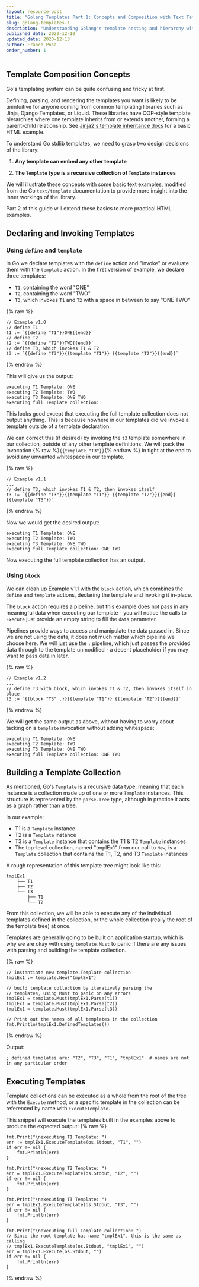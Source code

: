 ```yaml
---
layout: resource-post
title: "Golang Templates Part 1: Concepts and Composition with Text Templates"
slug: golang-templates-1
description: "Understanding Golang's template nesting and hierarchy with basic text templates"
published_date: 2020-12-10
updated_date: 2020-12-13
author: Franco Posa
order_number: 1
---
```


## Template Composition Concepts

Go's templating system can be quite confusing and tricky at first.

Defining, parsing, and rendering the templates you want is likely to be unintuitive for anyone coming from common templating libraries such as Jinja, Django Templates, or Liquid. These libraries have OOP-style template hierarchies where one template inherits from or extends another, forming a parent-child relationship. See [Jinja2's template inheritance docs](https://jinja.palletsprojects.com/en/2.11.x/templates/#template-inheritance) for a basic HTML example.

To understand Go stdlib templates, we need to grasp two design decisions of the library:

1. **Any template can embed any other template**

2. **The `Template` type is a recursive collection of `Template` instances**


We will illustrate these concepts with some basic text examples, modified from the Go `text/template` documentation to provide more insight into the inner workings of the library.

Part 2 of this guide will extend these basics to more practical HTML examples.

## Declaring and Invoking Templates

### Using `define` and `template`

In Go we declare templates with the `define` action and "invoke" or evaluate them with the `template` action. In the first version of example, we declare three templates:
* `T1`, containing the word "ONE"
* `T2`, containing the word "TWO"
* `T3`, which invokes `T1` and `T2` with a space in between to say "ONE TWO"

{% raw %}
```golang
// Example v1.0
// define T1
t1 := `{{define "T1"}}ONE{{end}}`
// define T2
t2 := `{{define "T2"}}TWO{{end}}`
// define T3, which invokes T1 & T2
t3 := `{{define "T3"}}{{template "T1"}} {{template "T2"}}{{end}}`
```
{% endraw %}

This will give us the output:
```shell
executing T1 Template: ONE
executing T2 Template: TWO
executing T3 Template: ONE TWO
executing full Template collection: 
```

This looks good except that executing the full template collection does not output anything. This is because nowhere in our templates did we invoke a template outside of a template declaration.

We can correct this (if desired) by invoking the `t3` template somewhere in our collection, outside of any other template definitions. We will pack the invocation {% raw %}`{{template "T3"}}`{% endraw %} in tight at the end to avoid any unwanted whitespace in our template.

{% raw %}
```golang
// Example v1.1
...
// define T3, which invokes T1 & T2, then invokes itself
t3 := `{{define "T3"}}{{template "T1"}} {{template "T2"}}{{end}}{{template "T3"}}`
```
{% endraw %}

Now we would get the desired output:
```shell
executing T1 Template: ONE
executing T2 Template: TWO
executing T3 Template: ONE TWO
executing full Template collection: ONE TWO
```

Now executing the full template collection has an output.

### Using `block`

We can clean up Example v1.1 with the `block` action, which combines the `define` and `template` actions, declaring the template and invoking it in-place.

The `block` action requires a pipeline, but this example does not pass in any meaningful data when executing our template - you will notice the calls to `Execute` just provide an empty string to fill the `data` parameter.

Pipelines provide ways to access and manipulate the data passed in. Since we are not using the data, it does not much matter which pipeline we choose here. We will just use the `.` pipeline, which just passes the provided data through to the template unmodified - a decent placeholder if you may want to pass data in later.

{% raw %}
```golang
// Example v1.2
...
// define T3 with block, which invokes T1 & T2, then invokes itself in place
t3 := `{{block "T3" .}}{{template "T1"}} {{template "T2"}}{{end}}`
```
{% endraw %}

We will get the same output as above, without having to worry about tacking on a `template` invocation without adding whitespace:

```shell
executing T1 Template: ONE
executing T2 Template: TWO
executing T3 Template: ONE TWO
executing full Template collection: ONE TWO
```

## Building a Template Collection

As mentioned, Go's `Template` is a recursive data type, meaning that each instance is a collection made up of one or more `Template` instances. This structure is represented by the `parse.Tree` type, although in practice it acts as a graph rather than a tree.

In our example:
* T1 is a `Template` instance
* T2 is a `Template` instance
* T3 is a `Template` instance that contains the T1 & T2 `Template` instances
* The top-level collection, named "tmplEx1" from our call to `New`, is a `Template` collection that contains the T1, T2, and T3 `Template` instances

A rough representation of this template tree might look like this:

```
tmplEx1
    ├── T1
    ├── T2
    └── T3
        ├── T1
        └── T2
```

From this collection, we will be able to execute any of the individual templates defined in the collection, or the whole collection (really the root of the template tree) at once.

Templates are generally going to be built on application startup, which is why we are okay with using `template.Must` to panic if there are any issues with parsing and building the template collection.

{% raw %}
```golang
// instantiate new template.Template collection
tmplEx1 := template.New("tmplEx1")

// build template collection by iteratively parsing the
// templates, using Must to panic on any errors
tmplEx1 = template.Must(tmplEx1.Parse(t1))
tmplEx1 = template.Must(tmplEx1.Parse(t2))
tmplEx1 = template.Must(tmplEx1.Parse(t3))

// Print out the names of all templates in the collection
fmt.Println(tmplEx1.DefinedTemplates())
```
{% endraw %}

Output:
```shell
; defined templates are: "T2", "T3", "T1", "tmplEx1"  # names are not in any particular order
```

## Executing Templates

Template collections can be executed as a whole from the root of the tree with the `Execute` method, or a specific template in the collection can be referenced by name with `ExecuteTemplate`.

This snippet will execute the templates built in the examples above to produce the expected output:
{% raw %}
```golang
fmt.Print("\nexecuting T1 Template: ")
err := tmplEx1.ExecuteTemplate(os.Stdout, "T1", "")
if err != nil {
	fmt.Println(err)
}

fmt.Print("\nexecuting T2 Template: ")
err = tmplEx1.ExecuteTemplate(os.Stdout, "T2", "")
if err != nil {
	fmt.Println(err)
}

fmt.Print("\nexecuting T3 Template: ")
err = tmplEx1.ExecuteTemplate(os.Stdout, "T3", "")
if err != nil {
	fmt.Println(err)
}

fmt.Print("\nexecuting full Template collection: ")
// Since the root template has name "tmplEx1", this is the same as calling
// tmplEx1.ExecuteTemplate(os.Stdout, "tmplEx1", "")
err = tmplEx1.Execute(os.Stdout, "")
if err != nil {
	fmt.Println(err)
}
```
{% endraw %}
